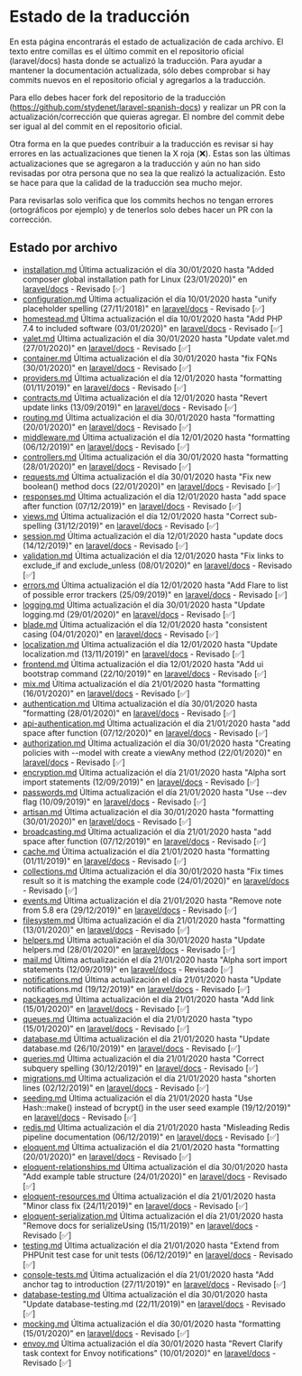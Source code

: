 # Estado de la traducción

En esta página encontrarás el estado de actualización de cada archivo. El texto entre comillas es el último commit en el repositorio oficial (laravel/docs) hasta donde se actualizó la traducción. Para ayudar a mantener la documentación actualizada, sólo debes comprobar si hay commits nuevos en el repositorio oficial y agregarlos a la traducción. 

Para ello debes hacer fork del repositorio de la traducción (https://github.com/stydenet/laravel-spanish-docs) y realizar un PR con la actualización/corrección que quieras agregar. El nombre del commit debe ser igual al del commit en el repositorio oficial. 

Otra forma en la que puedes contribuir a la traducción es revisar si hay errores en las actualizaciones que tienen la X roja (&#10060;). Estas son las últimas actualizaciones que se agregaron a la traducción y aún no han sido revisadas por otra persona que no sea la que realizó la actualización. Esto se hace para que la calidad de la traducción sea mucho mejor.

Para revisarlas solo verifica que los commits hechos no tengan errores (ortográficos por ejemplo) y de tenerlos solo debes hacer un PR con la corrección.

## Estado por archivo

- [installation.md](https://github.com/StydeNet/laravel-spanish-docs/blob/6.0_press/docs/installation.md) Última actualización el día 30/01/2020 hasta "Added composer global installation path for Linux (23/01/2020)" en [laravel/docs](https://github.com/laravel/docs/commits/6.x/installation.md) - Revisado [&#9989;]
- [configuration.md](https://github.com/StydeNet/laravel-spanish-docs/blob/6.0_press/docs/configuration.md) Última actualización el día 10/01/2020 hasta "unify placeholder spelling (27/11/2018)" en [laravel/docs](https://github.com/laravel/docs/commits/6.x/configuration.md) - Revisado [&#9989;]
- [homestead.md](https://github.com/StydeNet/laravel-spanish-docs/blob/6.0_press/docs/homestead.md) Última actualización el día 10/01/2020 hasta "Add PHP 7.4 to included software (03/01/2020)" en [laravel/docs](https://github.com/laravel/docs/commits/6.x/homestead.md) - Revisado [&#9989;]
- [valet.md](https://github.com/StydeNet/laravel-spanish-docs/blob/6.0_press/docs/valet.md) Última actualización el día 30/01/2020 hasta "Update valet.md (27/01/2020)" en [laravel/docs](https://github.com/laravel/docs/commits/6.x/valet.md) - Revisado [&#9989;]
- [container.md](https://github.com/StydeNet/laravel-spanish-docs/blob/6.0_press/docs/container.md) Última actualización el día 30/01/2020 hasta "fix FQNs (30/01/2020)" en [laravel/docs](https://github.com/laravel/docs/commits/6.x/container.md) - Revisado [&#9989;]
- [providers.md](https://github.com/StydeNet/laravel-spanish-docs/blob/6.0_press/docs/providers.md) Última actualización el día 12/01/2020 hasta "formatting (01/11/2019)" en [laravel/docs](https://github.com/laravel/docs/commits/6.x/providers.md) - Revisado [&#9989;]
- [contracts.md](https://github.com/StydeNet/laravel-spanish-docs/blob/6.0_press/docs/contracts.md) Última actualización el día 12/01/2020 hasta "Revert update links (13/09/2019)" en [laravel/docs](https://github.com/laravel/docs/commits/6.x/contracts.md) - Revisado [&#9989;]
- [routing.md](https://github.com/StydeNet/laravel-spanish-docs/blob/6.0_press/docs/routing.md) Última actualización el día 30/01/2020 hasta "formatting (20/01/2020)" en [laravel/docs](https://github.com/laravel/docs/commits/6.x/routing.md) - Revisado [&#9989;]
- [middleware.md](https://github.com/StydeNet/laravel-spanish-docs/blob/6.0_press/docs/middleware.md) Última actualización el día 12/01/2020 hasta "formatting (06/12/2019)" en [laravel/docs](https://github.com/laravel/docs/commits/6.x/middleware.md) - Revisado [&#9989;]
- [controllers.md](https://github.com/StydeNet/laravel-spanish-docs/blob/6.0_press/docs/controllers.md) Última actualización el día 30/01/2020 hasta "formatting (28/01/2020)" en [laravel/docs](https://github.com/laravel/docs/commits/6.x/controllers.md) - Revisado [&#9989;]
- [requests.md](https://github.com/StydeNet/laravel-spanish-docs/blob/6.0_press/docs/requests.md) Última actualización el día 30/01/2020 hasta "Fix new boolean() method docs (22/01/2020)" en [laravel/docs](https://github.com/laravel/docs/commits/6.x/requests.md) - Revisado [&#9989;]
- [responses.md](https://github.com/StydeNet/laravel-spanish-docs/blob/6.0_press/docs/responses.md) Última actualización el día 12/01/2020 hasta "add space after function (07/12/2019)" en [laravel/docs](https://github.com/laravel/docs/commits/6.x/responses.md) - Revisado [&#9989;]
- [views.md](https://github.com/StydeNet/laravel-spanish-docs/blob/6.0_press/docs/views.md) Última actualización el día 12/01/2020 hasta "Correct sub-spelling (31/12/2019)" en [laravel/docs](https://github.com/laravel/docs/commits/6.x/views.md) - Revisado [&#9989;]
- [session.md](https://github.com/StydeNet/laravel-spanish-docs/blob/6.0_press/docs/session.md) Última actualización el día 12/01/2020 hasta "update docs (14/12/2019)" en [laravel/docs](https://github.com/laravel/docs/commits/6.x/session.md) - Revisado [&#9989;]
- [validation.md](https://github.com/StydeNet/laravel-spanish-docs/blob/6.0_press/docs/validation.md) Última actualización el día 12/01/2020 hasta "Fix links to exclude_if and exclude_unless (08/01/2020)" en [laravel/docs](https://github.com/laravel/docs/commits/6.x/validation.md) - Revisado [&#9989;]
- [errors.md](https://github.com/StydeNet/laravel-spanish-docs/blob/6.0_press/docs/errors.md) Última actualización el día 12/01/2020 hasta "Add Flare to list of possible error trackers (25/09/2019)" en [laravel/docs](https://github.com/laravel/docs/commits/6.x/errors.md) - Revisado [&#9989;]
- [logging.md](https://github.com/StydeNet/laravel-spanish-docs/blob/6.0_press/docs/logging.md) Última actualización el día 30/01/2020 hasta "Update logging.md (29/01/2020)" en [laravel/docs](https://github.com/laravel/docs/commits/6.x/logging.md) - Revisado [&#9989;]
- [blade.md](https://github.com/StydeNet/laravel-spanish-docs/blob/6.0_press/docs/blade.md) Última actualización el día 12/01/2020 hasta "consistent casing (04/01/2020)" en [laravel/docs](https://github.com/laravel/docs/commits/6.x/blade.md) - Revisado [&#9989;]
- [localization.md](https://github.com/StydeNet/laravel-spanish-docs/blob/6.0_press/docs/localization.md) Última actualización el día 12/01/2020 hasta "Update localization.md (13/11/2019)" en [laravel/docs](https://github.com/laravel/docs/commits/6.x/localization.md) - Revisado [&#9989;]
- [frontend.md](https://github.com/StydeNet/laravel-spanish-docs/blob/6.0_press/docs/frontend.md) Última actualización el día 12/01/2020 hasta "Add ui bootstrap command (22/10/2019)" en [laravel/docs](https://github.com/laravel/docs/commits/6.x/frontend.md) - Revisado [&#9989;]
- [mix.md](https://github.com/StydeNet/laravel-spanish-docs/blob/6.0_press/docs/mix.md) Última actualización el día 21/01/2020 hasta "formatting (16/01/2020)" en [laravel/docs](https://github.com/laravel/docs/commits/6.x/mix.md) - Revisado [&#9989;]
- [authentication.md](https://github.com/StydeNet/laravel-spanish-docs/blob/6.0_press/docs/authentication.md) Última actualización el día 30/01/2020 hasta "formatting (28/01/2020)" en [laravel/docs](https://github.com/laravel/docs/commits/6.x/authentication.md) - Revisado [&#9989;]
- [api-authentication.md](https://github.com/StydeNet/laravel-spanish-docs/blob/6.0_press/docs/api-authentication.md) Última actualización el día 21/01/2020 hasta "add space after function (07/12/2020)" en [laravel/docs](https://github.com/laravel/docs/commits/6.x/api-authentication.md) - Revisado [&#9989;]
- [authorization.md](https://github.com/StydeNet/laravel-spanish-docs/blob/6.0_press/docs/authorization.md) Última actualización el día 30/01/2020 hasta "Creating policies with --model with create a viewAny method (22/01/2020)" en [laravel/docs](https://github.com/laravel/docs/commits/6.x/authorization.md) - Revisado [&#9989;]
- [encryption.md](https://github.com/StydeNet/laravel-spanish-docs/blob/6.0_press/docs/encryption.md) Última actualización el día 21/01/2020 hasta "Alpha sort import statements (12/09/2019)" en [laravel/docs](https://github.com/laravel/docs/commits/6.x/encryption.md) - Revisado [&#9989;]
- [passwords.md](https://github.com/StydeNet/laravel-spanish-docs/blob/6.0_press/docs/passwords.md) Última actualización el día 21/01/2020 hasta "Use --dev flag (10/09/2019)" en [laravel/docs](https://github.com/laravel/docs/commits/6.x/passwords.md) - Revisado [&#9989;]
- [artisan.md](https://github.com/StydeNet/laravel-spanish-docs/blob/6.0_press/docs/artisan.md) Última actualización el día 30/01/2020 hasta "formatting (30/01/2020)" en [laravel/docs](https://github.com/laravel/docs/commits/6.x/artisan.md) - Revisado [&#9989;]
- [broadcasting.md](https://github.com/StydeNet/laravel-spanish-docs/blob/6.0_press/docs/broadcasting.md) Última actualización el día 21/01/2020 hasta "add space after function (07/12/2019)" en [laravel/docs](https://github.com/laravel/docs/commits/6.x/broadcasting.md) - Revisado [&#9989;]
- [cache.md](https://github.com/StydeNet/laravel-spanish-docs/blob/6.0_press/docs/cache.md) Última actualización el día 21/01/2020 hasta "formatting (01/11/2019)" en [laravel/docs](https://github.com/laravel/docs/commits/6.x/cache.md) - Revisado [&#9989;]
- [collections.md](https://github.com/StydeNet/laravel-spanish-docs/blob/6.0_press/docs/collections.md) Última actualización el día 30/01/2020 hasta "Fix times result so it is matching the example code (24/01/2020)" en [laravel/docs](https://github.com/laravel/docs/commits/6.x/collections.md) - Revisado [&#9989;]
- [events.md](https://github.com/StydeNet/laravel-spanish-docs/blob/6.0_press/docs/events.md) Última actualización el día 21/01/2020 hasta "Remove note from 5.8 era (29/12/2019)" en [laravel/docs](https://github.com/laravel/docs/commits/6.x/events.md) - Revisado [&#9989;]
- [filesystem.md](https://github.com/StydeNet/laravel-spanish-docs/blob/6.0_press/docs/filesystem.md) Última actualización el día 21/01/2020 hasta "formatting (13/01/2020)" en [laravel/docs](https://github.com/laravel/docs/commits/6.x/filesystem.md) - Revisado [&#9989;]
- [helpers.md](https://github.com/StydeNet/laravel-spanish-docs/blob/6.0_press/docs/helpers.md) Última actualización el día 30/01/2020 hasta "Update helpers.md (28/01/2020)" en [laravel/docs](https://github.com/laravel/docs/commits/6.x/helpers.md) - Revisado [&#9989;]
- [mail.md](https://github.com/StydeNet/laravel-spanish-docs/blob/6.0_press/docs/mail.md) Última actualización el día 21/01/2020 hasta "Alpha sort import statements (12/09/2019)" en [laravel/docs](https://github.com/laravel/docs/commits/6.x/mail.md) - Revisado [&#9989;]
- [notifications.md](https://github.com/StydeNet/laravel-spanish-docs/blob/6.0_press/docs/notifications.md) Última actualización el día 21/01/2020 hasta "Update notifications.md (19/12/2019)" en [laravel/docs](https://github.com/laravel/docs/commits/6.x/notifications.md) - Revisado [&#9989;]
- [packages.md](https://github.com/StydeNet/laravel-spanish-docs/blob/6.0_press/docs/packages.md) Última actualización el día 21/01/2020 hasta "Add link (15/01/2020)" en [laravel/docs](https://github.com/laravel/docs/commits/6.x/packages.md) - Revisado [&#9989;]
- [queues.md](https://github.com/StydeNet/laravel-spanish-docs/blob/6.0_press/docs/queues.md) Última actualización el día 21/01/2020 hasta "typo (15/01/2020)" en [laravel/docs](https://github.com/laravel/docs/commits/6.x/queues.md) - Revisado [&#9989;]
- [database.md](https://github.com/StydeNet/laravel-spanish-docs/blob/6.0_press/docs/database.md) Última actualización el día 21/01/2020 hasta "Update database.md (26/10/2019)" en [laravel/docs](https://github.com/laravel/docs/commits/6.x/database.md) - Revisado [&#9989;]
- [queries.md](https://github.com/StydeNet/laravel-spanish-docs/blob/6.0_press/docs/queries.md) Última actualización el día 21/01/2020 hasta "Correct subquery spelling (30/12/2019)" en [laravel/docs](https://github.com/laravel/docs/commits/6.x/queries.md) - Revisado [&#9989;]
- [migrations.md](https://github.com/StydeNet/laravel-spanish-docs/blob/6.0_press/docs/migrations.md) Última actualización el día 21/01/2020 hasta "shorten lines (02/12/2019)" en [laravel/docs](https://github.com/laravel/docs/commits/6.x/migrations.md) - Revisado [&#9989;]
- [seeding.md](https://github.com/StydeNet/laravel-spanish-docs/blob/6.0_press/docs/seeding.md) Última actualización el día 21/01/2020 hasta "Use Hash::make() instead of bcrypt() in the user seed example (19/12/2019)" en [laravel/docs](https://github.com/laravel/docs/commits/6.x/seeding.md) - Revisado [&#9989;]
- [redis.md](https://github.com/StydeNet/laravel-spanish-docs/blob/6.0_press/docs/redis.md) Última actualización el día 21/01/2020 hasta "Misleading Redis pipeline documentation (06/12/2019)" en [laravel/docs](https://github.com/laravel/docs/commits/6.x/redis.md) - Revisado [&#9989;]
- [eloquent.md](https://github.com/StydeNet/laravel-spanish-docs/blob/6.0_press/docs/eloquent.md) Última actualización el día 21/01/2020 hasta "formatting (20/01/2020)" en [laravel/docs](https://github.com/laravel/docs/commits/6.x/eloquent.md) - Revisado [&#9989;]
- [eloquent-relationships.md](https://github.com/StydeNet/laravel-spanish-docs/blob/6.0_press/docs/eloquent-relationships.md) Última actualización el día 30/01/2020 hasta "Add example table structure (24/01/2020)" en [laravel/docs](https://github.com/laravel/docs/commits/6.x/eloquent-relationships.md) - Revisado [&#9989;]
- [eloquent-resources.md](https://github.com/StydeNet/laravel-spanish-docs/blob/6.0_press/docs/eloquent-resources.md) Última actualización el día 21/01/2020 hasta "Minor class fix (24/11/2019)" en [laravel/docs](https://github.com/laravel/docs/commits/6.x/eloquent-resources.md) - Revisado [&#9989;]
- [eloquent-serialization.md](https://github.com/StydeNet/laravel-spanish-docs/blob/6.0_press/docs/eloquent-serialization.md) Última actualización el día 21/01/2020 hasta "Remove docs for serializeUsing (15/11/2019)" en [laravel/docs](https://github.com/laravel/docs/commits/6.x/eloquent-serialization.md) - Revisado [&#9989;]
- [testing.md](https://github.com/StydeNet/laravel-spanish-docs/blob/6.0_press/docs/testing.md) Última actualización el día 21/01/2020 hasta "Extend from PHPUnit test case for unit tests (06/12/2019)" en [laravel/docs](https://github.com/laravel/docs/commits/6.x/testing.md) - Revisado [&#9989;]
- [console-tests.md](https://github.com/StydeNet/laravel-spanish-docs/blob/6.0_press/docs/console-tests.md) Última actualización el día 21/01/2020 hasta "Add anchor tag to introduction (27/11/2019)" en [laravel/docs](https://github.com/laravel/docs/commits/6.x/console-tests.md) - Revisado [&#9989;]
- [database-testing.md](https://github.com/StydeNet/laravel-spanish-docs/blob/6.0_press/docs/database-testing.md) Última actualización el día 30/01/2020 hasta "Update database-testing.md (22/11/2019)" en [laravel/docs](https://github.com/laravel/docs/commits/6.x/database-testing.md) - Revisado [&#9989;]
- [mocking.md](https://github.com/StydeNet/laravel-spanish-docs/blob/6.0_press/docs/mocking.md) Última actualización el día 30/01/2020 hasta "formatting (15/01/2020)" en [laravel/docs](https://github.com/laravel/docs/commits/6.x/mocking.md) - Revisado [&#9989;]
- [envoy.md](https://github.com/StydeNet/laravel-spanish-docs/blob/6.0_press/docs/envoy.md) Última actualización el día 30/01/2020 hasta "Revert Clarify task context for Envoy notifications" (10/01/2020)" en [laravel/docs](https://github.com/laravel/docs/commits/6.x/envoy.md) - Revisado [&#9989;]
